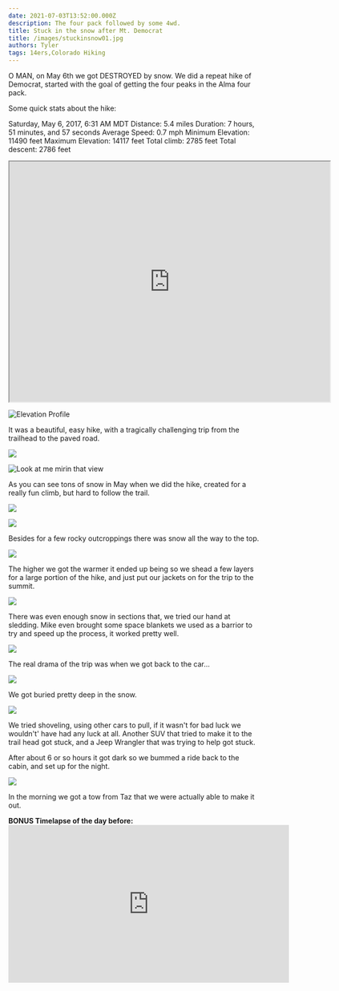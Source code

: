 ```yaml
---
date: 2021-07-03T13:52:00.000Z 
description: The four pack followed by some 4wd. 
title: Stuck in the snow after Mt. Democrat
title: /images/stuckinsnow01.jpg
authors: Tyler
tags: 14ers,Colorado Hiking
---
```

O MAN, on May 6th we got DESTROYED by snow. We did a repeat hike of Democrat, started with the goal of getting the four peaks in the Alma four pack. 

Some quick stats about the hike:

Saturday, May 6, 2017, 6:31 AM MDT
Distance: 5.4 miles
Duration: 7 hours, 51 minutes, and 57 seconds
Average Speed: 0.7 mph
Minimum Elevation: 11490 feet
Maximum Elevation: 14117 feet
Total climb: 2785 feet
Total descent: 2786 feet

<iframe src="https://www.google.com/maps/d/embed?mid=1Vx8OJtb46UZyFnL25ACkSOPMhLI&hl=en" width="640" height="480"></iframe>

![Elevation Profile](/images/democrat-hike-elevation.png)

It was a beautiful, easy hike, with a tragically challenging trip from the trailhead to the paved road.

![](/images/stuckinsnow01.jpg)

![Look at me mirin that view](/images/stuckinsnow02.jpg)

As you can see tons of snow in May when we did the hike, created for a really fun climb, but hard to follow the trail. 

![](/images/stuckinsnow03.jpg)

![](/images/stuckinsnow04.jpg)

Besides for a few rocky outcroppings there was snow all the way to the top. 

![](/images/stuckinsnow05.jpg)

The higher we got the warmer it ended up being so we shead a few layers for a large portion of the hike, and just put our jackets on for the trip to the summit.

![](/images/stuckinsnow06.jpg)

There was even enough snow in sections that, we tried our hand at sledding. Mike even brought some space blankets we used as a barrior to try and speed up the process, it worked pretty well. 

![](/images/stuckinsnow07.jpg)

The real drama of the trip was when we got back to the car...

![](/images/stuckinsnow08.jpg)

We got buried pretty deep in the snow.

![](/images/stuckinsnow09.jpg)

We tried shoveling, using other cars to pull, if it wasn't for bad luck we wouldn't' have had any luck at all. Another SUV that tried to make it to the trail head got stuck, and a Jeep Wrangler that was trying to help got stuck.

After about 6 or so hours it got dark so we bummed a ride back to the cabin, and set up for the night. 

![](/images/stuckinsnow10.jpg)

In the morning we got a tow from Taz that we were actually able to make it out.

**BONUS Timelapse of the day before:** <iframe width="560" height="315" src="https://www.youtube.com/embed/Mxdv_LI5IFk" frameborder="0" allowfullscreen></iframe>